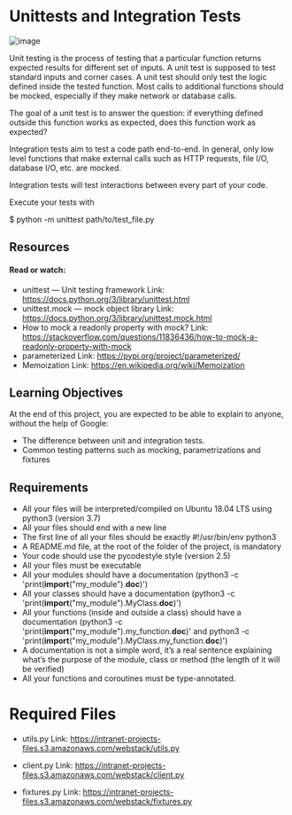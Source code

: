 # Unittests and Integration Tests

![image](https://github.com/AAndrews-1982/atlas-web_back_end/assets/116847683/084bd68f-414a-4a22-840b-9fdad7573c89)

Unit testing is the process of testing that a particular function returns expected results for different set of inputs. A unit test is supposed to test standard inputs and corner cases. A unit test should only test the logic defined inside the tested function. Most calls to additional functions should be mocked, especially if they make network or database calls.

The goal of a unit test is to answer the question: if everything defined outside this function works as expected, does this function work as expected?

Integration tests aim to test a code path end-to-end. In general, only low level functions that make external calls such as HTTP requests, file I/O, database I/O, etc. are mocked.

Integration tests will test interactions between every part of your code.

Execute your tests with

$ python -m unittest path/to/test_file.py

## Resources
#### Read or watch:

- unittest — Unit testing framework
  Link: https://docs.python.org/3/library/unittest.html
- unittest.mock — mock object library
  Link: https://docs.python.org/3/library/unittest.mock.html
- How to mock a readonly property with mock?
  Link: https://stackoverflow.com/questions/11836436/how-to-mock-a-readonly-property-with-mock
- parameterized
  Link: https://pypi.org/project/parameterized/
- Memoization
  Link: https://en.wikipedia.org/wiki/Memoization

## Learning Objectives
At the end of this project, you are expected to be able to explain to anyone, without the help of Google:

- The difference between unit and integration tests.
- Common testing patterns such as mocking, parametrizations and fixtures

## Requirements

- All your files will be interpreted/compiled on Ubuntu 18.04 LTS using python3 (version 3.7)
- All your files should end with a new line
- The first line of all your files should be exactly #!/usr/bin/env python3
- A README.md file, at the root of the folder of the project, is mandatory
- Your code should use the pycodestyle style (version 2.5)
- All your files must be executable
- All your modules should have a documentation (python3 -c 'print(__import__("my_module").__doc__)')
- All your classes should have a documentation (python3 -c 'print(__import__("my_module").MyClass.__doc__)')
- All your functions (inside and outside a class) should have a documentation (python3 -c 'print(__import__("my_module").my_function.__doc__)' and python3 -c 'print(__import__("my_module").MyClass.my_function.__doc__)')
- A documentation is not a simple word, it’s a real sentence explaining what’s the purpose of the module, class or method (the length of it will be verified)
- All your functions and coroutines must be type-annotated.

# Required Files

- utils.py
  Link: https://intranet-projects-files.s3.amazonaws.com/webstack/utils.py 

- client.py
  Link: https://intranet-projects-files.s3.amazonaws.com/webstack/client.py

- fixtures.py
  Link: https://intranet-projects-files.s3.amazonaws.com/webstack/fixtures.py
  

